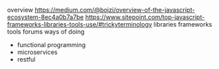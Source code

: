 overview
    https://medium.com/@bojzi/overview-of-the-javascript-ecosystem-8ec4a0b7a7be
    https://www.sitepoint.com/top-javascript-frameworks-libraries-tools-use/#trickyterminology
libraries
frameworks
tools
forums
ways of doing
  * functional programming
  * microservices
  * restful
